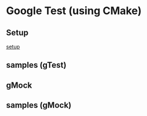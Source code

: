 # Google Test (using CMake)

## Setup

[setup](setup.md)

## samples (gTest)

## gMock

## samples (gMock)
